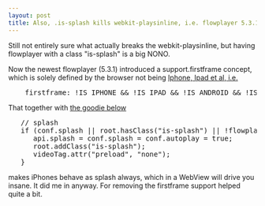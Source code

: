 ```yaml
---
layout: post
title: Also, .is-splash kills webkit-playsinline, i.e. flowplayer 5.3.1 does
---
```

Still not entirely sure what actually breaks the webkit-playsinline, but having flowplayer with a class "is-splash" is a big NONO.

Now the newest flowplayer (5.3.1) introduced a support.firstframe concept, which is solely defined by the browser not being [Iphone, Ipad et al, i.e.](https://github.com/flowplayer/flowplayer/blob/master/lib/ext/support.js#L28)

<pre class="code">
    firstframe: !IS_IPHONE && !IS_IPAD && !IS_ANDROID && !IS_SILK
</pre>

That together with [the goodie below](https://github.com/flowplayer/flowplayer/blob/master/lib/flowplayer.js#L322)

<pre class="code">
   // splash
   if (conf.splash || root.hasClass("is-splash") || !flowplayer.support.firstframe) {
      api.splash = conf.splash = conf.autoplay = true;
      root.addClass("is-splash");
      videoTag.attr("preload", "none");
   }
</pre>

makes iPhones behave as splash always, which in a WebView will drive you insane. It did me in anyway. For removing the firstframe support helped quite a bit.